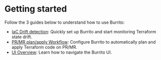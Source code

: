 # Getting started

Follow the 3 guides below to understand how to use Burrito: 

- [IaC Drift detection](./iac-drift-detection.md): Quickly set up Burrito and start monitoring Terraform state drift.
- [PR/MR plan/apply Workflow](./pr-mr-workflow.md): Configure Burrito to automatically plan and apply Terraform code on PR/MR.
- [UI Overview](./ui-overview.md): Learn how to navigate the Burrito UI.
